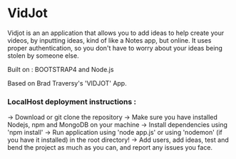 # VidJot

Vidjot is an an application that allows you to add ideas to help create your videos, by inputting ideas, kind of like a Notes app, but online.
It uses proper authentication, so you don't have to worry about your ideas being stolen by someone else.

Built on  :  BOOTSTRAP4 and Node.js

Based on Brad Traversy's 'VIDJOT' App.

### LocalHost deployment instructions : 
-> Download or git clone the repository
-> Make sure you have installed Nodejs, npm and MongoDB on your machine
-> Install dependencies using 'npm install'
-> Run application using 'node app.js' or using 'nodemon' (if you have it installed) in the root directory!
-> Add users, add ideas, test and bend the project as much as you can, and report any issues you face.